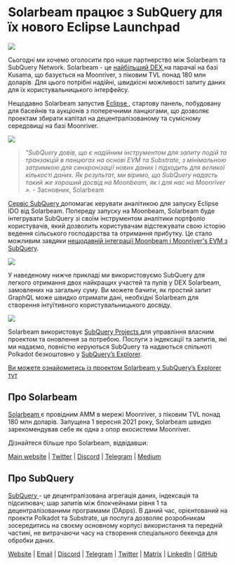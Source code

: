 # Solarbeam працює з SubQuery для їх нового Eclipse Launchpad

![](https://miro.medium.com/max/1400/1*ZG9NqT9GIXax5SBpNn5ipg.png)

Сьогодні ми хочемо оголосити про наше партнерство між Solarbeam та SubQuery Network. Solarbeam - це [ найбільший DEX ](https://defillama.com/chain/Moonriver) на парачаї на базі Kusama, що базується на Moonriver, з піковим TVL понад 180 млн доларів. Для цього потрібні надійні, швидкісні можливості запиту даних для їх користувальницького інтерфейсу.

Нещодавно Solarbeam запустив [ Eclipse ](https://app.solarbeam.io/eclipse), стартову панель, побудовану для басейнів та аукціонів з поперечними ланцюгами, що дозволяє проектам збирати капітал на децентралізованому та сумісному середовищі на базі Moonriver.

![](https://miro.medium.com/max/1400/1*IbRN8EnymWvqvh0sx_PNKw.png)

> _"SubQuery довів, що є надійним інструментом для запиту подій та транзакцій в ланцюгах на основі EVM та Substrate, з мінімальною затримкою для синхронізації нових даних і підходить для великої кількості даних. Як результат, ми віримо, що SubQuery надасть такий же хороший досвід на Moonbeam, як і для нас на Moonriver »._ - Засновник, Solarbeam

[ Сервіс SubQuery ](https://subquery.network/) допомагає керувати аналітикою для запуску Eclipse IDO від Solarbeam. Попереду запуску на Moonbeam, Solarbeam буде інтегрувати SubQuery зі своїм інструментом аналітики портфоліо користувачів, який дозволить користувачам відстежувати свою історію ведення сільського господарства та отримання прибутку. Це стало можливим завдяки [ нещодавній інтеграції Moonbeam і Moonriver's EVM з SubQuery](./20211028-moonbeam-evm.md).

![](https://miro.medium.com/max/1400/1*6_iO6tLt4RxxMvs8u-F_Bg.png)

У наведеному нижче прикладі ми використовуємо SubQuery для легкого отримання двох найкращих участей та пулів у DEX Solarbeam, замовлених на загальну суму. Ви можете бачити, як простий запит GraphQL може швидко отримати дані, необхідні Solarbeam для створення інтуїтивного користувальницького досвіду.

![](https://miro.medium.com/max/1400/1*5iCwSaU96UtDMFA1MruRlA.png)

Solarbeam використовує [ SubQuery Projects ](https://project.subquery.network/) для управління власним проектом та оновлення за потребою. Послуги з індексації та запитів, які ми надаємо, повністю керуються SubQuery та надаються спільноті Polkadot безкоштовно у [SubQuery’s Explorer](https://explorer.subquery.network/).

[Ви можете ознайомитись із проектом Solarbeam у SubQuery’s Explorer тут ](https://explorer.subquery.network/subquery/csntest/eclipse)

## Про Solarbeam

[ Solarbeam ](https://solarbeam.io/) є провідним AMM в мережі Moonriver, з піковим TVL понад 180 млн доларів. Запущена 1 вересня 2021 року, Solarbeam швидко зарекомендував себе як одна з опор екосистеми Moonriver.

Дізнайтеся більше про Solarbeam, відвідавши:

[Main website](https://solarbeam.io/exchange/swap) | [Twitter](https://twitter.com/solarbeamio) | [Discord](http://discord.gg/rK4AjZXuwf) | [Telegram](http://t.me/solarbeamio) | [Medium](https://solarbeam.medium.com/)

## Про SubQuery

[ SubQuery ](https://subquery.network/) - це децентралізована агрегація даних, індексація та підсилювач; шар запитів між блокчейнами рівня 1 та децентралізованими програмами (DApps). В даний час, орієнтований на проекти Polkadot та Substrate, ця послуга дозволяє розробникам зосередитись на своєму основному корпусі використання та передній частині, не витрачаючи часу на створення спеціального бекенда для обробки даних.

[Website](https://subquery.network/) | [Email](mailto:hello@subquery.network) | [Discord](https://discord.com/invite/78zg8aBSMG) | [Telegram](https://t.me/subquerynetwork) | [Twitter](https://twitter.com/subquerynetwork) | [Matrix](https://matrix.to/#/#subquery:matrix.org) | [LinkedIn](https://www.linkedin.com/company/subquery) | [GitHub](https://github.com/subquery)

